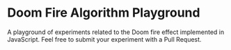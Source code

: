 # Doom Fire Algorithm Playground
A playground of experiments related to the Doom fire effect implemented in JavaScript. Feel free to submit your experiment with a Pull Request.

